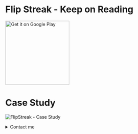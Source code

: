 # Flip Streak - Keep on Reading

<a href='https://play.google.com/store/apps/details?id=com.ziad.flip_streak&pcampaignid=pcampaignidMKT-Other-global-all-co-prtnr-py-PartBadge-Mar2515-1'><img alt='Get it on Google Play' src='https://play.google.com/intl/en_us/badges/static/images/badges/en_badge_web_generic.png' width="200"/></a>

# Case Study 
![FlipStreak - Case Study](https://github.com/ziadhassan7/FlipStreak/assets/31738365/9667f88c-12a0-4861-bdfc-65a03a11517a)


<details>
  <summary>Contact me</summary>
  
  Reach out via email: ziadh.business@gmail.com .
  
  Or LinkedIn: https://www.linkedin.com/in/ziadhassan7
  
</details>
